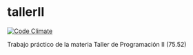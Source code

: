 # tallerII

[![Code Climate](https://codeclimate.com/github/martinvol/tallerII/badges/gpa.svg)](https://codeclimate.com/github/martinvol/tallerII)

Trabajo práctico de la materia Taller de Programación II (75.52)

